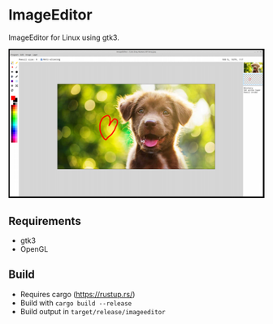 # ImageEditor
ImageEditor for Linux using gtk3.

![](screenshot.png)

## Requirements
* gtk3
* OpenGL

## Build
* Requires cargo (https://rustup.rs/)
* Build with `cargo build --release`
* Build output in `target/release/imageeditor`